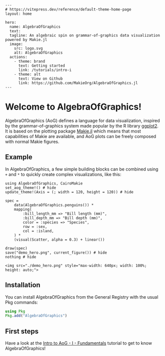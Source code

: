 ````@raw html
---
# https://vitepress.dev/reference/default-theme-home-page
layout: home

hero:
  name: AlgebraOfGraphics
  text:
  tagline: An algebraic spin on grammar-of-graphics data visualization powered by Makie.jl
  image:
    src: logo.svg
    alt: AlgebraOfGraphics
  actions:
    - theme: brand
      text: Getting started
      link: /tutorials/intro-i
    - theme: alt
      text: View on Github
      link: https://github.com/MakieOrg/AlgebraOfGraphics.jl
---
````

# Welcome to AlgebraOfGraphics!

AlgebraOfGraphics (AoG) defines a language for data visualization, inspired by the grammar-of-graphics system made popular by the R library [ggplot2](https://ggplot2.tidyverse.org/). It is based on the plotting package [Makie.jl](https://docs.makie.org/stable/) which means that most capabilities of Makie are available, and AoG plots can be freely composed with normal Makie figures.

## Example

In AlgebraOfGraphics, a few simple building blocks can be combined using `+` and `*` to quickly create complex visualizations, like this:

```@example
using AlgebraOfGraphics, CairoMakie
set_aog_theme!() # hide
update_theme!(Axis = (; width = 120, height = 120)) # hide

spec =
    data(AlgebraOfGraphics.penguins()) *
    mapping(
        :bill_length_mm => "Bill length (mm)",
        :bill_depth_mm => "Bill depth (mm)",
        color = :species => "Species",
        row = :sex,
        col = :island,
    ) *
    (visual(Scatter, alpha = 0.3) + linear())

draw(spec)
save("demo_hero.png", current_figure()) # hide
nothing # hide
```

````@raw html
<img src="./demo_hero.png" style="max-width: 640px; width: 100%; height: auto;">
````

## Installation

You can install AlgebraOfGraphics from the General Registry with the usual Pkg commands:

```julia
using Pkg
Pkg.add("AlgebraOfGraphics")
```

## First steps

Have a look at the [Intro to AoG - I - Fundamentals](@ref) tutorial to get to know AlgebraOfGraphics!

